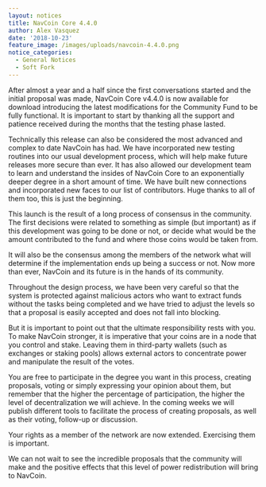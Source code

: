 ```yaml
---
layout: notices
title: NavCoin Core 4.4.0
author: Alex Vasquez
date: '2018-10-23'
feature_image: /images/uploads/navcoin-4.4.0.png
notice_categories:
  - General Notices
  - Soft Fork
---
```

After almost a year and a half since the first conversations started and the initial proposal was made, NavCoin Core v4.4.0 is now available for download introducing the latest modifications for the Community Fund to be fully functional. It is important to start by thanking all the support and patience received during the months that the testing phase lasted.

<!--more-->

Technically this release can also be considered the most advanced and complex to date NavCoin has had. We have incorporated new testing routines into our usual development process, which will help make future releases more secure than ever. It has also allowed our development team to learn and understand the insides of NavCoin Core to an exponentially deeper degree in a short amount of time. We have built new connections and incorporated new faces to our list of contributors. Huge thanks to all of them too, this is just the beginning.

This launch is the result of a long process of consensus in the community. The first decisions were related to something as simple (but important) as if this development was going to be done or not, or decide what would be the amount contributed to the fund and where those coins would be taken from.

It will also be the consensus among the members of the network what will determine if the implementation ends up being a success or not. Now more than ever, NavCoin and its future is in the hands of its community.

Throughout the design process, we have been very careful so that the system is protected against malicious actors who want to extract funds without the tasks being completed and we have tried to adjust the levels so that a proposal is easily accepted and does not fall into blocking.

But it is important to point out that the ultimate responsibility rests with you. To make NavCoin stronger, it is imperative that your coins are in a node that you control and stake. Leaving them in third-party wallets (such as exchanges or staking pools) allows external actors to concentrate power and manipulate the result of the votes.

You are free to participate in the degree you want in this process, creating proposals, voting or simply expressing your opinion about them, but remember that the higher the percentage of participation, the higher the level of decentralization we will achieve. In the coming weeks we will publish different tools to facilitate the process of creating proposals, as well as their voting, follow-up or discussion.

Your rights as a member of the network are now extended. Exercising them is important.

We can not wait to see the incredible proposals that the community will make and the positive effects that this level of power redistribution will bring to NavCoin.
